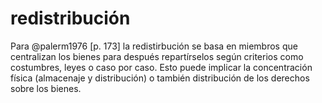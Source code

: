 # redistribución
Para @palerm1976 [p. 173] la redistirbución se basa en miembros que centralizan los bienes para después repartírselos según criterios como costumbres, leyes o caso por caso. Esto puede implicar la concentración física (almacenaje y distribución) o también distribución de los derechos sobre los bienes.